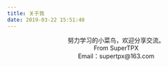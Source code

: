 ```yaml
---
title: 关于我
date: 2019-03-22 15:51:40
---
```


<center>努力学习的小菜鸟，欢迎分享交流。</center>

<center>From SuperTPX</center>

<center>Email：supertpx@163.com</center>